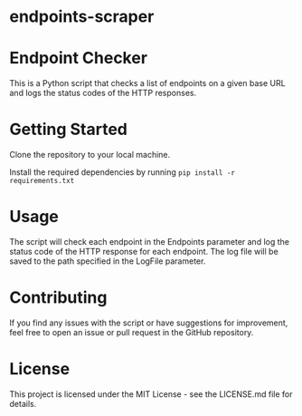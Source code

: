 # endpoints-scraper


# Endpoint Checker
This is a Python script that checks a list of endpoints on a given base URL and logs the status codes of the HTTP responses.

# Getting Started
Clone the repository to your local machine.

Install the required dependencies by running `pip install -r requirements.txt`

# Usage
The script will check each endpoint in the Endpoints parameter and log the status code of the HTTP response for each endpoint. The log file will be saved to the path specified in the LogFile parameter.

# Contributing
If you find any issues with the script or have suggestions for improvement, feel free to open an issue or pull request in the GitHub repository.

# License
This project is licensed under the MIT License - see the LICENSE.md file for details.
